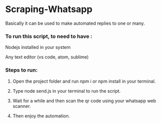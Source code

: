 # Scraping-Whatsapp

Basically it can be used to make automated replies to one or many.


### To run this script, to need to have :

Nodejs installed in your system

Any text editor (vs code, atom, sublime)

### Steps to run:

1. Open the project folder and run npm i or npm install in your terminal.

2. Type node send.js in your terminal to run the script.

3. Wait for a while and then scan the qr code using your whatsapp web scanner.

4. Then enjoy the automation.
